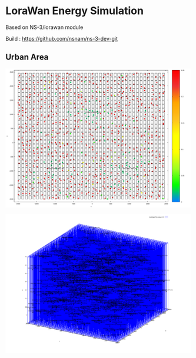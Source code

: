 
# LoraWan Energy Simulation

Based on NS-3/lorawan module

Build : https://github.com/nsnam/ns-3-dev-git



## Urban Area
![alt text](https://github.com/gdobato/lorawanEnergyModel/blob/master/deploy/2dstats.png?raw=true)


![alt text](https://github.com/gdobato/lorawanEnergyModel/blob/master/deploy/3dstats.png?raw=true)

